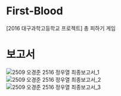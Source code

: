 # First-Blood
[2016 대구과학고등학교 프로젝트] 총 피하기 게임

# 보고서
![2509 오경준 2516 정우열 최종보고서_1](https://user-images.githubusercontent.com/76677980/189705306-176bd816-01d7-4378-a6b4-00cfae1da8f9.png)
![2509 오경준 2516 정우열 최종보고서_2](https://user-images.githubusercontent.com/76677980/189705323-4134a299-bd8e-41ee-9186-20541a1cd54a.png)
![2509 오경준 2516 정우열 최종보고서_3](https://user-images.githubusercontent.com/76677980/189705329-af913928-fef8-4970-9601-80420c2e6830.png)
